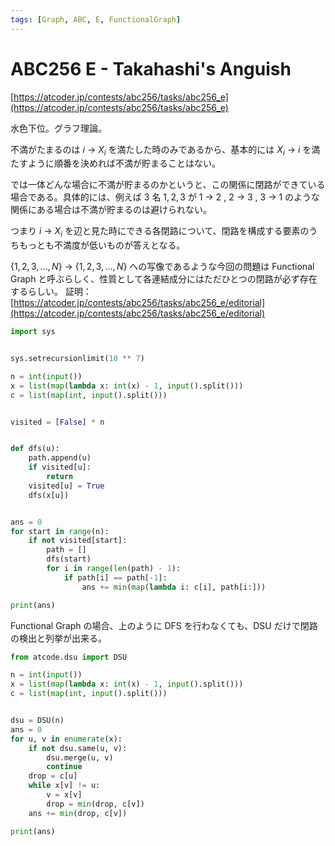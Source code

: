 ```yaml
---
tags: [Graph, ABC, E, FunctionalGraph]
---
```


# ABC256 E - Takahashi's Anguish

[https://atcoder.jp/contests/abc256/tasks/abc256_e](https://atcoder.jp/contests/abc256/tasks/abc256_e)

水色下位。グラフ理論。

不満がたまるのは $i$ → $X_i$ を満たした時のみであるから、基本的には $X_i$ → $i$ を満たすように順番を決めれば不満が貯まることはない。

では一体どんな場合に不満が貯まるのかというと、この関係に閉路ができている場合である。具体的には、例えば 3 名 $1,2,3$ が $1$ → $2$ , $2$ → $3$ , $3$ → $1$ のような関係にある場合は不満が貯まるのは避けられない。

つまり $i$ → $X_i$ を辺と見た時にできる各閉路について、閉路を構成する要素のうちもっとも不満度が低いものが答えとなる。

$\{1, 2, 3, ..., N\}$ → $\{1, 2, 3, ..., N\}$ への写像であるような今回の問題は Functional Graph と呼ぶらしく、性質として各連結成分にはただひとつの閉路が必ず存在するらしい。
証明：[https://atcoder.jp/contests/abc256/tasks/abc256_e/editorial](https://atcoder.jp/contests/abc256/tasks/abc256_e/editorial)

```py
import sys


sys.setrecursionlimit(10 ** 7)

n = int(input())
x = list(map(lambda x: int(x) - 1, input().split()))
c = list(map(int, input().split()))


visited = [False] * n


def dfs(u):
    path.append(u)
    if visited[u]:
        return
    visited[u] = True
    dfs(x[u])


ans = 0
for start in range(n):
    if not visited[start]:
        path = []
        dfs(start)
        for i in range(len(path) - 1):
            if path[i] == path[-1]:
                ans += min(map(lambda i: c[i], path[i:]))

print(ans)

```

Functional Graph の場合、上のように DFS を行わなくても、DSU だけで閉路の検出と列挙が出来る。

```py
from atcode.dsu import DSU

n = int(input())
x = list(map(lambda x: int(x) - 1, input().split()))
c = list(map(int, input().split()))


dsu = DSU(n)
ans = 0
for u, v in enumerate(x):
    if not dsu.same(u, v):
        dsu.merge(u, v)
        continue
    drop = c[u]
    while x[v] != u:
        v = x[v]
        drop = min(drop, c[v])
    ans += min(drop, c[v])

print(ans)

```
